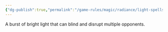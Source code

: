 ```yaml
---
{"dg-publish":true,"permalink":"/game-rules/magic/radiance/light-spells/flash/"}
---
```


A burst of bright light that can blind and disrupt multiple opponents.